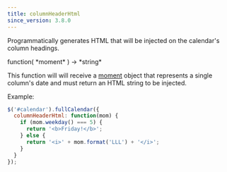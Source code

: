 ```yaml
---
title: columnHeaderHtml
since_version: 3.8.0
---
```


Programmatically generates HTML that will be injected on the calendar's column headings.

<div class='spec' markdown='1'>
function( *moment* ) -> *string*
</div>

This function will will receive a [moment](moment) object that represents a single column's date and must return an HTML string to be injected.

Example:

```js
$('#calendar').fullCalendar({
  columnHeaderHtml: function(mom) {
    if (mom.weekday() === 5) {
      return '<b>Friday!</b>';
    } else {
      return '<i>' + mom.format('LLL') + '</i>';
    }
  }
});
```
